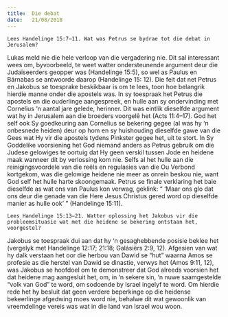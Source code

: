 ```yaml
---
title:  Die debat
date:   21/08/2018
---
```


`Lees Handelinge 15:7–11. Wat was Petrus se bydrae tot die debat in Jerusalem?`

Lukas meld nie die hele verloop van die vergadering nie. Dit sal interessant wees om, byvoorbeeld, te weet watter ondersteunende argument deur die Judaïseerders geopper was (Handelinge 15:5), so wel as Paulus en Bárnabas se antwoorde daarop (Handelinge 15: 12). Die feit dat net Petrus en Jakobus se toesprake beskikbaar is om te lees, toon hoe belangrik hierdie manne onder die apostels was. In sy toespraak het Petrus die apostels en die ouderlinge aangespreek, en hulle aan sy ondervinding met Cornelius ‘n aantal jare gelede, herinner. Dit was eintlik dieselfde argument wat hy in Jerusalem aan die broeders voorgelê het (Acts 11:4–17). God het self ook Sy goedkeuring aan Cornelius se bekering gegee (al was hy ‘n onbesnede heiden) deur op hom en sy huishouding dieselfde gawe van die Gees wat Hy vir die apostels tydens Pinkster gegee het, uit te stort. In Sy Goddelike voorsiening het God niemand anders as Petrus gebruik om die Judese gelowiges te oortuig dat Hy geen verskil tussen Jode en heidene maak wanneer dit by verlossing kom nie. Selfs al het hulle aan die reinigingsvoordele van die reëls en regulasies van die Ou Verbond kortgekom, was die gelowige heidene nie meer as onrein beskou nie, want God self het hulle harte skoongemaak. Petrus se finale verklaring het baie dieselfde as wat ons van Paulus kon verwag, geklink: “ ‘Maar ons glo dat ons deur die genade van die Here Jesus Christus gered word op dieselfde manier as hulle ook’ ” (Handelinge 15:11).

`Lees Handelinge 15:13–21. Watter oplossing het Jakobus vir die probleemsituasie wat met die heidene se bekering ontstaan het, voorgestel?`

Jakobus se toespraak dui aan dat hy ‘n gesaghebbende posisie beklee het (vergelyk met Handelinge 12:17; 21:18; Galásiërs 2:9, 12). Afgesien van wat hy dalk verstaan het oor die herbou van Dawid se “hut” waarna Amos se profesie as die herstel van Dawid se dinastie, verwys het (Amos 9:11, 12), was Jakobus se hoofdoel om te demonstreer dat God alreeds voorsien het dat heidene mag aangesluit het, om, in ‘n sekere sin, ‘n nuwe saamgestelde “volk van God” te word, om sodoende by Israel ingelyf te word. Om hierdie rede het hy besluit dat geen verdere beperkinge op die heidense bekeerlinge afgedwing moes word nie, behalwe dit wat gewoonlik van vreemdelinge vereis was wat in die land van Israel wou woon.